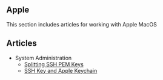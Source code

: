 ---
---
## Apple

This section includes articles for working with Apple MacOS

## Articles

- System Administration
  - [Splitting SSH PEM Keys](../Linux/SplitPemSshKeys.md)
  - [SSH Key and Apple Keychain](SSHKeychain.md)
